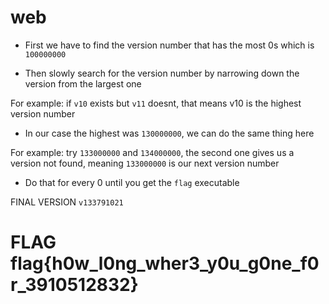 # web

- First we have to find the version number that has the most 0s which is `100000000`

- Then slowly search for the version number by narrowing down the version from the largest one

For example:
  if `v10` exists but `v11` doesnt, that means v10 is the highest version number 

- In our case the highest was `130000000`, we can do the same thing here 

For example: 
  try `133000000` and `134000000`, the second one gives us a version not found, meaning `133000000` is our next version number

- Do that for every 0 until you get the `flag` executable

FINAL VERSION `v133791021`

# FLAG flag{h0w_l0ng_wher3_y0u_g0ne_f0r_3910512832}
